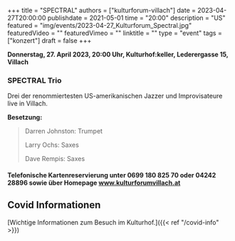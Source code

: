 +++
title = "SPECTRAL"
authors = ["kulturforum-villach"]
date = 2023-04-27T20:00:00
publishdate = 2021-05-01
time = "20:00"
description = "US"
featured = "img/events/2023-04-27_Kulturforum_Spectral.jpg"
featuredVideo = ""
featuredVimeo = ""
linktitle = ""
type = "event"
tags = ["konzert"]
draft = false
+++

**Donnerstag, 27. April 2023, 20:00 Uhr, Kulturhof:keller, Lederergasse 15, Villach**

### SPECTRAL Trio

Drei der renommiertesten US-amerikanischen Jazzer und Improvisateure live in Villach.

**Besetzung:**

>Darren Johnston: Trumpet
>
>Larry Ochs: Saxes
>
>Dave Rempis: Saxes


#### Telefonische Kartenreservierung unter 0699 180 825 70 oder 04242 28896  sowie über Homepage www.kulturforumvillach.at                             


## Covid Informationen

[Wichtige Informationen zum Besuch im Kulturhof.]({{< ref "/covid-info" >}})
